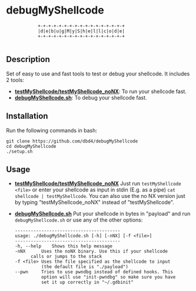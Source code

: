 # debugMyShellcode

```
			+-+-+-+-+-+-+-+-+-+-+-+-+-+-+-+-+
			|d|e|b|u|g|M|y|S|h|e|l|l|c|o|d|e|
			+-+-+-+-+-+-+-+-+-+-+-+-+-+-+-+-+
      
```

## Description

Set of easy to use and fast tools to test or debug your shellcode. It includes 2 tools:

* [**testMyShellcode/testMyShellcode_noNX**](testMyShellcode.c): To run your shellcode fast.
* [**debugMyShellcode.sh**](debugMyShellcode.sh): To debug your shellcode fast.

## Installation

Run the following commands in bash:
```
git clone https://github.com/dbd4/debugMyShellcode
cd debugMyShellcode
./setup.sh
```

## Usage 

* [**testMyShellcode/testMyShellcode_noNX**](testMyShellcode.c)
  Just run ```testMyShellcode <file>``` or enter your shellcode as input in stdin (E.g. as a pipe) ```cat shellcode | testMyShellcode```. You can also use the no NX version just by typing "testMyShellcode_noNX" instead of "testMyShellcode".
  
* [**debugMyShellcode.sh**](debugMyShellcode.sh)
  Put your shellcode in bytes in "payload" and run ```debugMyShellcode.sh``` or use any of the other options:
  ```
  ----------------------------------------
  usage: ./debugMyShellcode.sh [-h] [-nNX] [-f <file>]
  ----------------------------------------
  -h, --help	Shows this help message
  -nNX	  	Uses the noNX binary. Use this if your shellcode
  		calls or jumps to the stack
  -f <file>	Uses the file specified as the shellcode to input
  	      	(the default file is "./payload")
  --pwn		Tries to use pwndbg instead of defined hooks. This
	      	option will use "init-pwndbg" so make sure you have
	      	set it up correctly in "~/.gdbinit"
  ```

